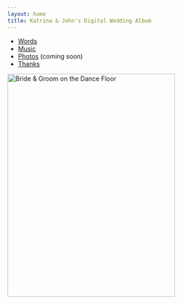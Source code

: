 ```yaml
---
layout: home
title: Katrina & John's Digital Wedding Album
---
```


* [Words](words.html)
* [Music](music.html)
* [Photos](#) (coming soon)
* [Thanks](thanks.html)

<div class="photo">
<a href="http://www.flickr.com/photos/duelin_markers/9242559167/" title="Bride &amp; Groom on the Dance Floor by duelin markers, on Flickr"><img src="http://farm4.staticflickr.com/3759/9242559167_e7c6f9d728.jpg" width="375" height="500" alt="Bride &amp; Groom on the Dance Floor"></a>
</div>

